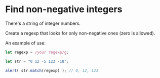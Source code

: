 # Find non-negative integers

There's a string of integer numbers.

Create a regexp that looks for only non-negative ones \(zero is allowed\).

An example of use:

```javascript
let regexp = /your regexp/g;

let str = "0 12 -5 123 -18";

alert( str.match(regexp) ); // 0, 12, 123
```

